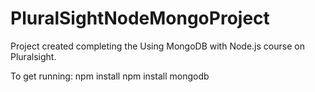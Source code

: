 # PluralSightNodeMongoProject

Project created completing the Using MongoDB with Node.js course on Pluralsight.

To get running: 
npm install
npm install mongodb
